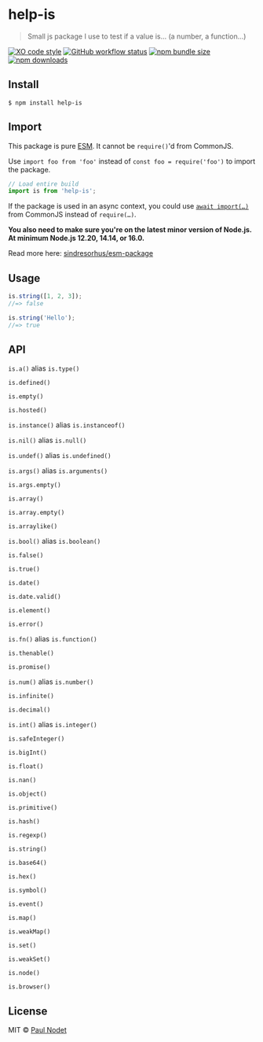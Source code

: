 # help-is
> Small js package I use to test if a value is... (a number, a function...)

[![XO code style](https://img.shields.io/badge/code_style-XO-5ed9c7.svg)](https://github.com/xojs/xo)
[![GitHub workflow status](https://img.shields.io/github/workflow/status/pnxdxt/help-is/CI)](https://github.com/pnxdxt/help-is)
[![npm bundle size](https://img.shields.io/bundlephobia/min/help-is)](https://bundlephobia.com/package/help-is)
[![npm downloads](https://img.shields.io/npm/dt/help-is)](https://www.npmjs.com/package/help-is)

## Install
```
$ npm install help-is
```
## Import

This package is pure [ESM](https://developer.mozilla.org/en-US/docs/Web/JavaScript/Guide/Modules). It cannot be `require()`'d from CommonJS.

Use `import foo from 'foo'` instead of `const foo = require('foo')` to import the package.

```js
// Load entire build
import is from 'help-is';
```
If the package is used in an async context, you could use [`await import(…)`](https://developer.mozilla.org/en-US/docs/Web/JavaScript/Reference/Statements/import#dynamic_imports) from CommonJS instead of `require(…)`.

**You also need to make sure you're on the latest minor version of Node.js. At minimum Node.js 12.20, 14.14, or 16.0.**

Read more here: [sindresorhus/esm-package](https://gist.github.com/sindresorhus/a39789f98801d908bbc7ff3ecc99d99c)


## Usage

```js
is.string([1, 2, 3]);
//=> false

is.string('Hello');
//=> true
```

## API

`is.a()` alias `is.type()`

`is.defined()`

`is.empty()`

`is.hosted()`

`is.instance()` alias `is.instanceof()`

`is.nil()` alias `is.null()`

`is.undef()` alias `is.undefined()`

`is.args()` alias `is.arguments()`

`is.args.empty()`

`is.array()`

`is.array.empty()`

`is.arraylike()`

`is.bool()` alias `is.boolean()`

`is.false()`

`is.true()`

`is.date()`

`is.date.valid()`

`is.element()`

`is.error()`

`is.fn()` alias `is.function()`

`is.thenable()`

`is.promise()`

`is.num()` alias `is.number()`

`is.infinite()`

`is.decimal()`

`is.int()` alias `is.integer()`

`is.safeInteger()`

`is.bigInt()`

`is.float()`

`is.nan()`

`is.object()`

`is.primitive()`

`is.hash()`

`is.regexp()`

`is.string()`

`is.base64()`

`is.hex()`

`is.symbol()`

`is.event()`

`is.map()`

`is.weakMap()`

`is.set()`

`is.weakSet()`

`is.node()`

`is.browser()`
## License

MIT © [Paul Nodet](https://pnodet.com)
